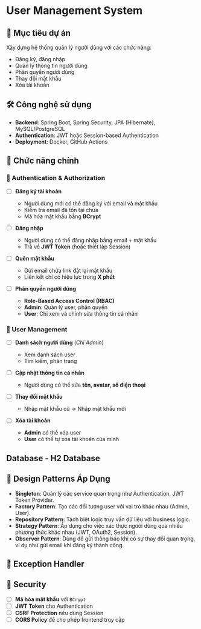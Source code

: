 # User Management System

## 📌 Mục tiêu dự án
Xây dựng hệ thống quản lý người dùng với các chức năng:
- Đăng ký, đăng nhập
- Quản lý thông tin người dùng
- Phân quyền người dùng
- Thay đổi mật khẩu
- Xóa tài khoản

## 🛠 Công nghệ sử dụng
- **Backend**: Spring Boot, Spring Security, JPA (Hibernate), MySQL/PostgreSQL
- **Authentication**: JWT hoặc Session-based Authentication
- **Deployment**: Docker, GitHub Actions

## 🚀 Chức năng chính
### 🔹 Authentication & Authorization
- [ ] **Đăng ký tài khoản**
    - Người dùng mới có thể đăng ký với email và mật khẩu
    - Kiểm tra email đã tồn tại chưa
    - Mã hóa mật khẩu bằng **BCrypt**

- [ ] **Đăng nhập**
    - Người dùng có thể đăng nhập bằng email + mật khẩu
    - Trả về **JWT Token** (hoặc thiết lập Session)

- [ ] **Quên mật khẩu**
    - Gửi email chứa link đặt lại mật khẩu
    - Liên kết chỉ có hiệu lực trong **X phút**

- [ ] **Phân quyền người dùng**
    - **Role-Based Access Control (RBAC)**
    - **Admin**: Quản lý user, phân quyền
    - **User**: Chỉ xem và chỉnh sửa thông tin cá nhân

### 🔹 User Management
- [ ] **Danh sách người dùng** (*Chỉ Admin*)
    - Xem danh sách user
    - Tìm kiếm, phân trang

- [ ] **Cập nhật thông tin cá nhân**
    - Người dùng có thể sửa **tên, avatar, số điện thoại**

- [ ] **Thay đổi mật khẩu**
    - Nhập mật khẩu cũ → Nhập mật khẩu mới

- [ ] **Xóa tài khoản**
    - **Admin** có thể xóa user
    - **User** có thể tự xóa tài khoản của mình

## Database - H2 Database

## 🎯 Design Patterns Áp Dụng
- **Singleton**: Quản lý các service quan trọng như Authentication, JWT Token Provider.
- **Factory Pattern**: Tạo các đối tượng user với vai trò khác nhau (Admin, User).
- **Repository Pattern**: Tách biệt logic truy vấn dữ liệu với business logic.
- **Strategy Pattern**: Áp dụng cho việc xác thực người dùng qua nhiều phương thức khác nhau (JWT, OAuth2, Session).
- **Observer Pattern**: Dùng để gửi thông báo khi có sự thay đổi quan trọng, ví dụ như gửi email khi đăng ký thành công.

## 🎯 Exception Handler

## 🔐 Security
- [ ] **Mã hóa mật khẩu** với `BCrypt`
- [ ] **JWT Token** cho Authentication
- [ ] **CSRF Protection** nếu dùng Session
- [ ] **CORS Policy** để cho phép frontend truy cập